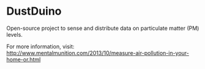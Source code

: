 DustDuino
=========

Open-source project to sense and distribute data on particulate matter (PM) levels.

For more information, visit: http://www.mentalmunition.com/2013/10/measure-air-pollution-in-your-home-or.html
